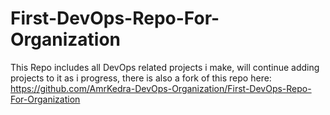 # First-DevOps-Repo-For-Organization

This Repo includes all DevOps related projects i make, will continue adding projects to it as i progress, there is also a fork of this repo here: https://github.com/AmrKedra-DevOps-Organization/First-DevOps-Repo-For-Organization
